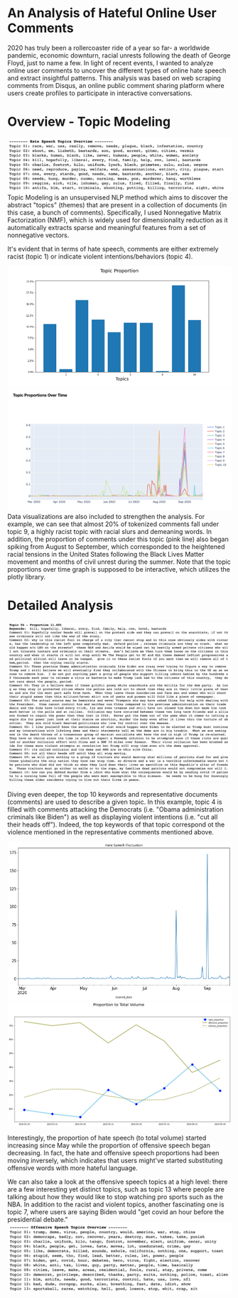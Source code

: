 # An Analysis of Hateful Online User Comments
2020 has truly been a rollercoaster ride of a year so far- a worldwide pandemic, economic downturn, racial unrests following the death of George Floyd, just to name a few. In light of recent events, I wanted to analyze online user comments to uncover the different types of online hate speech and extract insightful patterns. This analysis was based on web scraping comments from Disqus, an online public comment sharing platform where users create profiles to participate in interactive conversations. 

# Overview - Topic Modeling
![hate_overview](images/hate_overview.png)
Topic Modeling is an unsupervised NLP method which aims to discover the abstract "topics" (themes) that are present in a collection of documents (in this case, a bunch of comments). Specifically, I used Nonnegative Matrix Factorization (NMF), which is widely used for dimensionality reduction as it automatically extracts sparse and meaningful features from a set of nonnegative vectors. 

It's evident that in terms of hate speech, comments are either extremely racist (topic 1) or indicate violent intentions/behaviors (topic 4). 

![proportion_bargraph](images/proportion_bargraph.png)
![proportions_overtime](images/proportions_overtime.png)
Data visualizations are also included to strengthen the analysis. For example, we can see that almost 20% of tokenized comments fall under topic 9, a highly racist topic with racial slurs and demeaning words. In addition, the proportion of comments under this topic (pink line) also began spiking from August to September, which corresponded to the heightened racial tensions in the United States following the Black Lives Matter movement and months of civil unrest during the summer. Note that the topic proportions over time graph is supposed to be interactive, which utilizes the plotly library. 

# Detailed Analysis 
![example_topic](images/example_topic.png)

Diving even deeper, the top 10 keywords and representative documents (comments) are used to describe a given topic. In this example, topic 4 is filled with comments attacking the Democrats (i.e. "Obama administration criminals like Biden") as well as displaying violent intentions (i.e. "cut all their heads off"). Indeed, the top keywords of that topic correspond ot the violence mentioned in the representative comments mentioned above. 

![hate_fluctuation](images/hate_fluctuation.png)
![proportion_to_total](images/proportion_to_total.png)

Interestingly, the proportion of hate speech (to total volume) started increasing since May while the proportion of offensive speech began decreasing. In fact, the hate and offensive speech proportions had been moving inversely, which indicates that users might've started substituting offensive words with more hateful language. 

We can also take a look at the offensive speech topics at a high level: there are a few interesting yet distinct topics, such as topic 13 where people are talking about how they would like to stop watching pro sports such as the NBA. In addition to the racist and violent topics, another fascinating one is topic 7, where users are saying Biden would "get covid an hour before the presidential debate." 
![offensive_overview](images/offensive_overview.png)
